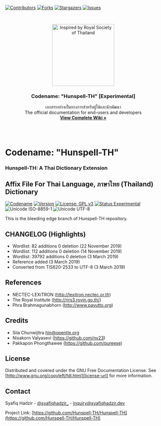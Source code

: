 <!-- PROJECT SHIELDS -->
<!--
*** I'm using markdown "reference style" links for readability.
*** Reference links are enclosed in brackets [ ] instead of parentheses ( ).
*** See the bottom of this document for the declaration of the reference variables
*** for contributors-url, forks-url, etc. This is an optional, concise syntax you may use.
*** https://www.markdownguide.org/basic-syntax/#reference-style-links
-->
[![Contributors][contributors-shield]][contributors-url]
[![Forks][forks-shield]][forks-url]
[![Stargazers][stars-shield]][stars-url]
[![Issues][issues-shield]][issues-url]

<!-- PROJECT LOGO -->
<br />
<p align="center">
  <a href="https://github.com/Hunspell-TH/Hunspell-TH">
    <img src="https://upload.wikimedia.org/wikipedia/commons/6/6b/Royal_Institute_of_Thailand_Seal.jpg"
         alt="Inspired by Royal Society of Thailand"
         title="Inspired by Royal Society of Thailand"
         height="200" />
  </a>
  <h3 align="center">Codename: "Hunspell-TH" [Experimental]</h3>
  <p align="center">
    เอกสารอย่างเป็นทางการสำหรับผู้ใช้และนักพัฒนา<br />
    The official documentation for end-users and developers
    <br />
    <a href="https://hunspell-th.syafiqhadzir.dev/"><strong>View Complete Wiki »</strong></a>
    <br />
  </p>
</p>

<br /><br />

# Codename: "Hunspell-TH"
### Hunspell-TH: A Thai Dictionary Extension


## Affix File For Thai Language, ภาษาไทย (Thailand) Dictionary

[![Codename](https://img.shields.io/badge/Codename-Hunspell--TH-black.svg?longCache=true)](https://academic.syafiqhadzir.com/en-MY/research/) [![Version](https://img.shields.io/badge/Version-0.1e-yellowgreen.svg?longCache=true)](https://github.com/SyafiqHadzir/hunspell-th/tree/master/Release) [![License: GPL v3](https://img.shields.io/badge/License-GPL%20v3-blue.svg?longCache=true)](https://www.gnu.org/licenses/gpl-3.0) [![Status Experimental](https://img.shields.io/badge/Status-Experimental-black.svg?longCache=true)](https://github.com/SyafiqHadzir/hunspell-th/releases) ![Unicode ISO-8859-1](https://img.shields.io/badge/Unicode-UTF--8-green.svg?longCache=true) ![Unicode UTF-8](https://img.shields.io/badge/Wordlist-39792%20words-green.svg?longCache=true)

This is the bleeding edge branch of Hunspell-TH repository.



<!-- CHANGELOG (Highlights) -->
## CHANGELOG (Highlights)

* Wordlist: 82 additions 0 deletion (22 November 2019)
* Wordlist: 112 additions 0 deletion (14 November 2019)
* Wordlist: 39792 additions 0 deletion (3 March 2019) 
* Reference added (3 March 2019)
* Converted from TIS620-2533 to UTF-8 (3 March 2019)



<!-- References -->
## References

* NECTEC-LEXiTRON (http://lexitron.nectec.or.th)
* The Royal Institute (http://rirs3.royin.go.th/)
* Phra Brahmagunabhorn (http://www.payutto.org)



<!-- CREDITS -->
## Credits

* Sila Chunwijitra <hin@opentle.org>
* Nisakorn Valyasevi (https://github.com/nv23)
* Pakkapon Phongthawee (https://github.com/pureexe)


<!-- LICENSE -->
## License

Distributed and covered under the GNU Free Documentation License. See [http://www.gnu.org/copyleft/fdl.html][license-url] for more information.



<!-- CONTACT -->
## Contact

Syafiq Hadzir - [@syafiqhadzir_](https://twitter.com/syafiqhadzir_) - inquiry@syafiqhadzir.dev

Project Link: [https://github.com/Hunspell-TH/Hunspell-TH](https://github.com/Hunspell-TH/Hunspell-TH)



<!-- MARKDOWN LINKS & IMAGES -->
<!-- https://www.markdownguide.org/basic-syntax/#reference-style-links -->
[contributors-shield]: https://img.shields.io/github/contributors/Hunspell-TH/Hunspell-TH.svg?style=flat-square
[contributors-url]: https://github.com/Hunspell-TH/Hunspell-TH/graphs/contributors
[forks-shield]: https://img.shields.io/github/forks/Hunspell-TH/Hunspell-TH.svg?style=flat-square
[forks-url]: https://github.com/Hunspell-TH/Hunspell-TH/network/members
[stars-shield]: https://img.shields.io/github/stars/Hunspell-TH/Hunspell-TH.svg?style=flat-square
[stars-url]: https://github.com/Hunspell-TH/Hunspell-TH/stargazers
[issues-shield]: https://img.shields.io/github/issues/Hunspell-TH/Hunspell-TH.svg?style=flat-square
[issues-url]: https://github.com/Hunspell-TH/Hunspell-TH/issues
[license-url]: http://www.gnu.org/copyleft/fdl.html
